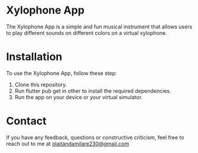 # Xylophone App
The Xylophone App is a simple and fun musical instrument that allows users to play different sounds on different colors on a virtual xylophone.

# Installation 
To use the Xylophone App, follow these step:
1. Clone this repository.
2. Run flutter pub get in other to install the required dependencies.
3. Run the app on your device or your virtual simulator.

# Contact
If you have any feedback, questions or constructive criticism, feel free to reach out to me at olaitandamilare230@gmail.com

